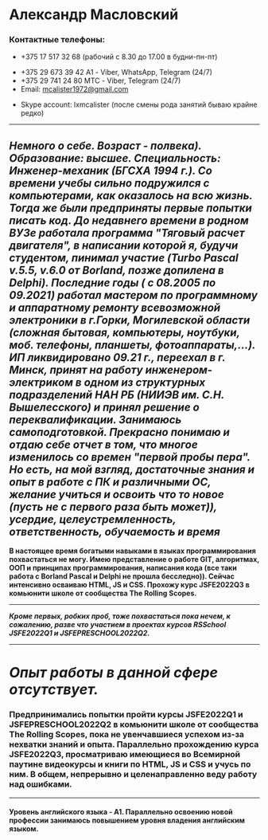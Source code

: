 # Александр Масловский
### Контактные телефоны: 
* +375 17 517 32 68 (рабочий с 8.30 до 17.00 в будни-пн-пт)
+ +375 29 673 39 42 А1  - Viber, WhatsApp, Telegram (24/7)
+ +375 29 741 24 80 МТС - Viber, Telegram (24/7)
+ Email: mcalister1972@gmail.com 
- Skype account: lxmcalister (после смены рода занятий бываю крайне редко)
**********
*Немного о себе. Возраст - полвека). Образование: высшее. Специальность: Инженер-механик (БГСХА 1994 г.). Со времени учебы сильно подружился с компьютерами, как оказалось на всю жизнь. Тогда же были предприняты первые попытки писать код. До недавнего времени в родном ВУЗе работала программа "Тяговый расчет двигателя", в написании которой я, будучи студентом, пинимал участие (Turbo Pascal v.5.5, v.6.0 от Borland, позже допилена в Delphi). Последние годы ( с 08.2005 по 09.2021) работал мастером по программному и аппаратному ремонту всевозможной электроники в г.Горки, Могилевской области (сложная бытовая, компьютеры, ноутбуки, моб. телефоны, планшеты, фотоаппараты,...). ИП ликвидировано 09.21 г., переехал в г. Минск, принят на работу инженером-электриком в одном из структурных подразделений НАН РБ (НИИЭВ им. С.Н. Вышелесского) и принял решение о переквалификации. Занимаюсь самоподготовкой. Прекрасно понимаю и отдаю себе отчет в том, что многое изменилось со времен "первой пробы пера". Но есть, на мой взгляд, достаточные знания и опыт в работе с ПК и различными ОС, желание учиться и освоить что то новое (пусть не с первого раза быть может)), усердие, целеустремленность, ответственность, обучаемость и время*
--------------
__В настоящее время богатыми навыками в языках программирования похвастаться не могу. Имею представление о работе GIT, алгоритмах, ООП и принципах программирования, написания кода (все таки работа с Borland Pascal и Delphi не прошла бесследно)). Сейчас интенсивно осваиваю HTML, JS и CSS. Прохожу курс JSFE2022Q3 в комьюнити школе от сообщества The Rolling Scopes.__
***********
___Кроме первых, робких проб, тоже похвастаться пока нечем, к сожалению, разве что участием в проектах курсов RSSchool  JSFE2022Q1 и JSFEPRESCHOOL2022Q2.___
************
***Опыт работы в данной сфере отсутствует.***
===========
### Предпринимались попытки пройти курсы JSFE2022Q1 и JSFEPRESCHOOL2022Q2 в комьюнити школе от сообщества The Rolling Scopes, пока не увенчавшиеся успехом  из-за нехватки знаний и опыта. Параллельно прохождению курса JSFE2022Q3, просматриваю имеющиеся во Всемирной паутине видеокурсы и книги по HTML, JS и CSS и учусь по ним. В общем, непрерывно и целенаправленно веду работу над ошибками.
------------
#### Уровень английского языка - А1. Параллельно освоению новой профессии занимаюсь повышением уровня владения английским языком.
